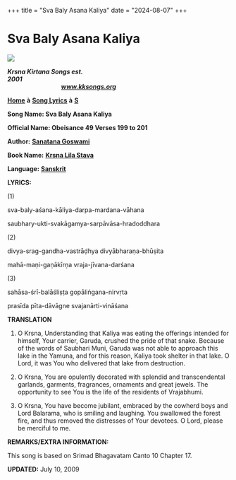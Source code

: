 +++
title = "Sva Baly Asana Kaliya"
date = "2024-08-07"
+++

# Sva Baly Asana Kaliya
**[![](http://kksongs.org/image_files/image002.jpg)](http://kksongs.org/)**

**_Krsna Kirtana Songs est. 2001_**                                                                                                                                                      **_www.kksongs.org_**

**[Home](http://kksongs.org/)** **à** **[Song Lyrics](http://kksongs.org/lyrics.html)** **à** **[S](http://kksongs.org/songs/song_s.html)**

**Song Name: Sva Baly Asana Kaliya**

**Official Name: Obeisance 49 Verses 199 to 201**

**Author:** [**Sanatana Goswami**](http://kksongs.org/authors/list/sanatana_g.html)

**Book Name:** [**Krsna Lila Stava**](http://kksongs.org/authors/krsnalilastava.html)

**Language:** [**Sanskrit**](http://kksongs.org/language/list/sanskrit.html)

**LYRICS:**

(1)

sva-baly-aśana-kāliya-darpa-mardana-vāhana

saubhary-ukti-svakāgamya-sarpāvāsa-hradoddhara

(2)

divya-srag-gandha-vastrāḍhya divyābharaṇa-bhūṣita

mahā-maṇi-gaṇākīrṇa vraja-jīvana-darśana

(3)

sahāsa-śrī-balāśliṣṭa gopālińgana-nirvṛta

prasīda pīta-dāvāgne svajanārti-vināśana

**TRANSLATION**

1) O Krsna, Understanding that Kaliya was eating the offerings intended for himself, Your carrier, Garuda, crushed the pride of that snake. Because of the words of Saubhari Muni, Garuda was not able to approach this lake in the Yamuna, and for this reason, Kaliya took shelter in that lake. O Lord, it was You who delivered that lake from destruction.

2) O Krsna, You are opulently decorated with splendid and transcendental garlands, garments, fragrances, ornaments and great jewels. The opportunity to see You is the life of the residents of Vrajabhumi.

3) O Krsna, You have become jubilant, embraced by the cowherd boys and Lord Balarama, who is smiling and laughing. You swallowed the forest fire, and thus removed the distresses of Your devotees. O Lord, please be merciful to me.

**REMARKS/EXTRA INFORMATION:**

This song is based on Srimad Bhagavatam Canto 10 Chapter 17.

**UPDATED:** July 10, 2009